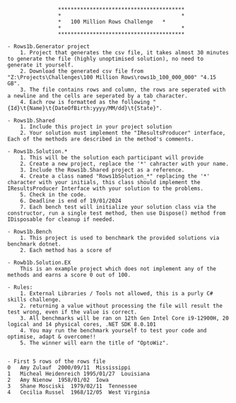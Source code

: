 					****************************************
					*                                      *
					*   100 Million Rows Challenge   *
					*                                      *
					****************************************
     
	- Rows1b.Generator project
		1. Project that generates the csv file, it takes almost 30 minutes to generate the file (highly unoptimised solution), no need to generate it yourself.
		2. Download the generated csv file from "Z:\Projects\Challenges\100 Million Rows\rows1b_100_000_000" "4.15 GB".
		3. The file contains rows and column, the rows are seperated with a newline and the cells are seperated by a tab character.
		4. Each row is formatted as the following "{Id}\t{Name}\t{DateOfBirth:yyyy/MM/dd}\t{State}".

	- Rows1b.Shared
		1. Include this project in your project solution
		2. Your solution must implement the "IResultsProducer" interface, Each of the methods are described in the method's comments.

	- Rows1b.Solution.*
		1. This will be the solution each participant will provide
		2. Create a new project, replace the '*' cahracter with your name.
		3. Include the Rows1b.Shared project as a reference.
		4. Create a class named "Rows1bSolution_*" replacing the '*' character with your initials, this class should implement the IResultsProducer Interface with your solution to the problems.
		5. Check in the code.
		6. Deadline is end of 19/01/2024
		7. Each bench test will initialize your solution class via the constructor, run a single test method, then use Dispose() method from IDisposable for cleanup if needed.

	- Rows1b.Bench
		1. This project is used to benchmark the provided solutions via benchmark dotnet.
		2. Each method has a score of 

	- Rowb1b.Solution.EX
		This is an example project which does not implement any of the methods and earns a score 0 out of 100.

	- Rules:
		1. External Libraries / Tools not allowed, this is a purly C# skills challenge.
		2. returning a value without processing the file will result the test wrong, even if the value is correct.
		3. All benchmarks will be ran on 12th Gen Intel Core i9-12900H, 20 logical and 14 physical cores, .NET SDK 8.0.101
		4. You may run the benchmark yourself to test your code and optimise, adapt & overcome!!
		5. The winner will earn the title of "OptoWiz".


	- First 5 rows of the rows file
	0	Amy Zulauf	2000/09/11	Mississippi
	1	Micheal Heidenreich	1995/01/27	Louisiana
	2	Amy Nienow	1958/01/02	Iowa
	3	Shane Mosciski	1979/02/11	Tennessee
	4	Cecilia Russel	1968/12/05	West Virginia
